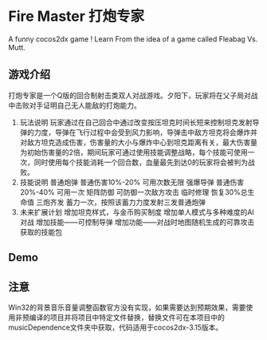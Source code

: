 # Fire Master 打炮专家
A funny cocos2dx game ! Learn From the idea of a game called Fleabag Vs. Mutt.

## 游戏介绍
打炮专家是一个Q版的回合制射击类双人对战游戏。夕阳下，玩家将在父子局对战中击败对手证明自己无人能敌的打炮能力。

1. 玩法说明
玩家通过在自己回合中通过改变按压坦克时间长短来控制坦克发射导弹的力度，导弹在飞行过程中会受到风力影响，导弹击中敌方坦克将会爆炸并对敌方坦克造成伤害，伤害量的大小与爆炸中心到坦克距离有关，最大伤害量为初始伤害量的2倍，期间玩家可通过使用技能调整战略，每个技能可使用一次，同时使用每个技能消耗一个回合数，血量最先到达0的玩家将会被判为战败。
2. 技能说明
普通炮弹 普通伤害10%-20% 可用次数无限
强爆导弹 普通伤害20%-40%  可用一次
矩阵防御 可防御一次敌方攻击
临时修理 恢复30%总生命值
三炮齐发 蓄力一次，按照该蓄力力度发射三发普通炮弹
3. 未来扩展计划
增加坦克样式，与金币购买制度
增加单人模式与多种难度的AI对战
增加技能——可控制导弹
增加功能——对战时地图随机生成的可靠攻击获取的技能包

## Demo

## 注意
Win32的背景音乐音量调整函数官方没有实现，如果需要达到预期效果，需要使用非预编译的项目并将项目中特定文件替换，替换文件可在本项目中的musicDependence文件夹中获取，代码适用于cocos2dx-3.15版本。
